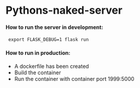 # Pythons-naked-server


#### How to run the server in development:
` 
export FLASK_DEBUG=1
flask run
`

#### How to run in production:
- A dockerfile has been created
- Build the container
- Run the container with container port 1999:5000
